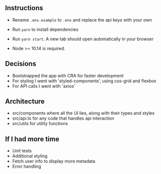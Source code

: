 ## Instructions

- Rename `.env.example` to `.env` and replace the api keys with your own
- Run `yarn` to install dependencies
- Run `yarn start`. A new tab should open automatically in your browser

- Node >= 10.14 is required.

## Decisions

- Bootstrapped the app with CRA for faster development
- For styling I went with 'styled-components', using css-grid and flexbox
- For API calls I went with 'axios'

## Architecture

- src/components where all the UI lies, along with their types and styles
- src/api.ts for any code that handles api interaction
- src/utils for utility functions

## If I had more time

- Unit tests
- Additional styling
- Fetch user info to display more metadata
- Error handling
